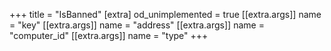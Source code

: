 +++
title = "IsBanned"
[extra]
od_unimplemented = true
[[extra.args]]
name = "key"
[[extra.args]]
name = "address"
[[extra.args]]
name = "computer_id"
[[extra.args]]
name = "type"
+++